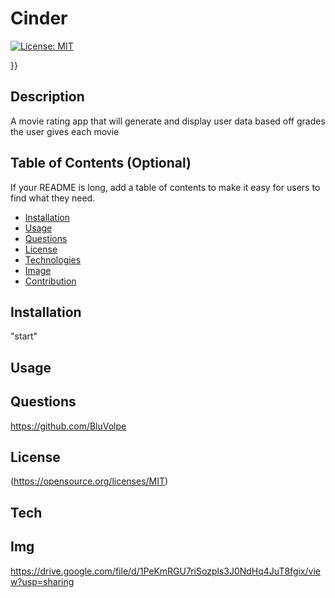 # Cinder

  [![License: MIT](https://img.shields.io/badge/License-MIT-yellow.svg)](https://opensource.org/licenses/MIT)
    
  }}
  
## Description
A movie rating app that will generate and display user data based off grades the user gives each movie
## Table of Contents (Optional)
If your README is long, add a table of contents to make it easy for users to find what they need.
- [Installation](#installation)
- [Usage](#usage)
- [Questions](#questions)
- [License](#license)
- [Technologies](#tech)
- [Image](#img)
- [Contribution](#contribution)
## Installation
"start"
## Usage

## Questions
https://github.com/BluVolpe
## License

 (https://opensource.org/licenses/MIT)

## Tech

## Img


https://drive.google.com/file/d/1PeKmRGU7riSozpls3J0NdHq4JuT8fgix/view?usp=sharing
